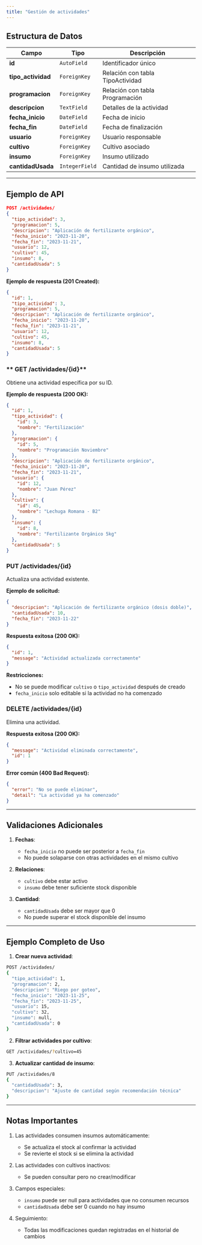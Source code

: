 ```yaml
---
title: "Gestión de actividades"
---
```

## Estructura de Datos

| Campo               | Tipo                | Descripción |  
|---------------------|---------------------|-------------|  
| **id**              | `AutoField`         | Identificador único |  
| **tipo_actividad**  | `ForeignKey`        | Relación con tabla TipoActividad |  
| **programacion**    | `ForeignKey`        | Relación con tabla Programación |  
| **descripcion**     | `TextField`         | Detalles de la actividad |  
| **fecha_inicio**    | `DateField`         | Fecha de inicio |  
| **fecha_fin**       | `DateField`         | Fecha de finalización |  
| **usuario**         | `ForeignKey`        | Usuario responsable |  
| **cultivo**         | `ForeignKey`        | Cultivo asociado |  
| **insumo**          | `ForeignKey`        | Insumo utilizado |  
| **cantidadUsada**   | `IntegerField`      | Cantidad de insumo utilizada |  

---

## Ejemplo de API  

```json  
POST /actividades/  
{  
  "tipo_actividad": 3,  
  "programacion": 5,  
  "descripcion": "Aplicación de fertilizante orgánico",  
  "fecha_inicio": "2023-11-20",  
  "fecha_fin": "2023-11-21",  
  "usuario": 12,  
  "cultivo": 45,  
  "insumo": 8,  
  "cantidadUsada": 5  
}  
```  

**Ejemplo de respuesta (201 Created):**
```json
{
  "id": 1,
  "tipo_actividad": 3,
  "programacion": 5,
  "descripcion": "Aplicación de fertilizante orgánico",
  "fecha_inicio": "2023-11-20",
  "fecha_fin": "2023-11-21",
  "usuario": 12,
  "cultivo": 45,
  "insumo": 8,
  "cantidadUsada": 5
}
```

### ** GET /actividades/{id}**
Obtiene una actividad específica por su ID.

**Ejemplo de respuesta (200 OK):**
```json
{
  "id": 1,
  "tipo_actividad": {
    "id": 3,
    "nombre": "Fertilización"
  },
  "programacion": {
    "id": 5,
    "nombre": "Programación Noviembre"
  },
  "descripcion": "Aplicación de fertilizante orgánico",
  "fecha_inicio": "2023-11-20",
  "fecha_fin": "2023-11-21",
  "usuario": {
    "id": 12,
    "nombre": "Juan Pérez"
  },
  "cultivo": {
    "id": 45,
    "nombre": "Lechuga Romana - B2"
  },
  "insumo": {
    "id": 8,
    "nombre": "Fertilizante Orgánico 5kg"
  },
  "cantidadUsada": 5
}
```

### **PUT /actividades/{id}**
Actualiza una actividad existente.

**Ejemplo de solicitud:**
```json
{
  "descripcion": "Aplicación de fertilizante orgánico (dosis doble)",
  "cantidadUsada": 10,
  "fecha_fin": "2023-11-22"
}
```

**Respuesta exitosa (200 OK):**
```json
{
  "id": 1,
  "message": "Actividad actualizada correctamente"
}
```

**Restricciones:**
- No se puede modificar `cultivo` o `tipo_actividad` después de creado
- `fecha_inicio` solo editable si la actividad no ha comenzado

### **DELETE /actividades/{id}**
Elimina una actividad.

**Respuesta exitosa (200 OK):**
```json
{
  "message": "Actividad eliminada correctamente",
  "id": 1
}
```

**Error común (400 Bad Request):**
```json
{
  "error": "No se puede eliminar",
  "detail": "La actividad ya ha comenzado"
}
```

---

## **Validaciones Adicionales**

1. **Fechas**:
   - `fecha_inicio` no puede ser posterior a `fecha_fin`
   - No puede solaparse con otras actividades en el mismo cultivo

2. **Relaciones**:
   - `cultivo` debe estar activo
   - `insumo` debe tener suficiente stock disponible

3. **Cantidad**:
   - `cantidadUsada` debe ser mayor que 0
   - No puede superar el stock disponible del insumo

---

## **Ejemplo Completo de Uso**

1. **Crear nueva actividad**:
```bash
POST /actividades/
{
  "tipo_actividad": 1,
  "programacion": 2,
  "descripcion": "Riego por goteo",
  "fecha_inicio": "2023-11-25",
  "fecha_fin": "2023-11-25",
  "usuario": 15,
  "cultivo": 32,
  "insumo": null,
  "cantidadUsada": 0
}
```

2. **Filtrar actividades por cultivo**:
```bash
GET /actividades/?cultivo=45
```

3. **Actualizar cantidad de insumo**:
```bash
PUT /actividades/8
{
  "cantidadUsada": 3,
  "descripcion": "Ajuste de cantidad según recomendación técnica"
}
```

---

## **Notas Importantes**

1. Las actividades consumen insumos automáticamente:
   - Se actualiza el stock al confirmar la actividad
   - Se revierte el stock si se elimina la actividad

2. Las actividades con cultivos inactivos:
   - Se pueden consultar pero no crear/modificar

3. Campos especiales:
   - `insumo` puede ser null para actividades que no consumen recursos
   - `cantidadUsada` debe ser 0 cuando no hay insumo

4. Seguimiento:
   - Todas las modificaciones quedan registradas en el historial de cambios